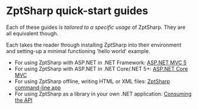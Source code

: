 # ZptSharp quick-start guides
Each of these guides is *tailored to a specific usage* of ZptSharp. They are all equivalent though.

Each takes the reader through installing ZptSharp into their environment and setting-up a minimal functioning 'hello world' example.

* For using ZptSharp with ASP.NET in .NET Framework: [ASP.NET MVC 5]
* For using ZptSharp with ASP.NET in .NET Core/.NET 5+: [ASP.NET Core MVC]
* For using ZptSharp offline, writing HTML or XML files: [ZptSharp command-line app]
* For using ZptSharp as a library in your own .NET application: [Consuming the API]

[ASP.NET MVC 5]: Mvc5
[ASP.NET Core MVC]: MvcCore
[ZptSharp command-line app]: CliApp
[Consuming the API]: ConsumingTheApi